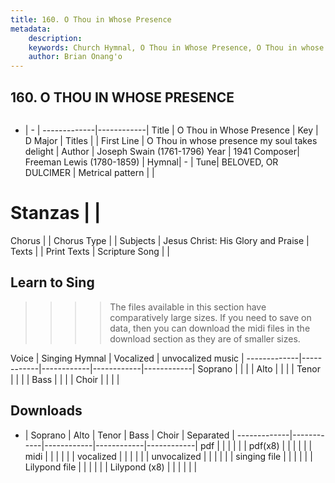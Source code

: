 ```yaml
---
title: 160. O Thou in Whose Presence
metadata:
    description: 
    keywords: Church Hymnal, O Thou in Whose Presence, O Thou in whose presence my soul takes delight, 
    author: Brian Onang'o
---
```



## 160. O THOU IN WHOSE PRESENCE

```txt

```

- |   -  |
-------------|------------|
Title | O Thou in Whose Presence |
Key | D Major |
Titles |  |
First Line | O Thou in whose presence my soul takes delight |
Author | Joseph Swain (1761-1796)
Year | 1941
Composer| Freeman Lewis (1780-1859) |
Hymnal|  - |
Tune| BELOVED, OR DULCIMER |
Metrical pattern | |
# Stanzas |  |
Chorus |  |
Chorus Type |  |
Subjects | Jesus Christ: His Glory and Praise |
Texts |  |
Print Texts | 
Scripture Song |  |
  
## Learn to Sing

>>>> The files available in this section have comparatively large sizes. If you need to save on data, then you can download the midi files in the download section as they are of smaller sizes.

Voice |  Singing Hymnal | Vocalized | unvocalized music |
-------------|------------|------------|------------|------------|
Soprano | | | |
Alto | | | |
Tenor | | | |
Bass | | | |
Choir | | | |

## Downloads

- |  Soprano | Alto | Tenor | Bass | Choir | Separated |
-------------|------------|------------|------------|------------|
pdf | | | | | |
pdf(x8) | | | | | |
midi | | | | | |
vocalized | | | | | |
unvocalized | | | | | |
singing file | | | | | |
Lilypond file | | | | | |
Lilypond (x8) | | | | | |
  